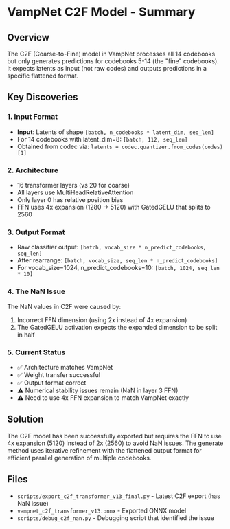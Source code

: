 # VampNet C2F Model - Summary

## Overview

The C2F (Coarse-to-Fine) model in VampNet processes all 14 codebooks but only generates predictions for codebooks 5-14 (the "fine" codebooks). It expects latents as input (not raw codes) and outputs predictions in a specific flattened format.

## Key Discoveries

### 1. Input Format
- **Input**: Latents of shape `[batch, n_codebooks * latent_dim, seq_len]`
- For 14 codebooks with latent_dim=8: `[batch, 112, seq_len]`
- Obtained from codec via: `latents = codec.quantizer.from_codes(codes)[1]`

### 2. Architecture
- 16 transformer layers (vs 20 for coarse)
- All layers use MultiHeadRelativeAttention
- Only layer 0 has relative position bias
- FFN uses 4x expansion (1280 → 5120) with GatedGELU that splits to 2560

### 3. Output Format
- Raw classifier output: `[batch, vocab_size * n_predict_codebooks, seq_len]`
- After rearrange: `[batch, vocab_size, seq_len * n_predict_codebooks]`
- For vocab_size=1024, n_predict_codebooks=10: `[batch, 1024, seq_len * 10]`

### 4. The NaN Issue
The NaN values in C2F were caused by:
1. Incorrect FFN dimension (using 2x instead of 4x expansion)
2. The GatedGELU activation expects the expanded dimension to be split in half

### 5. Current Status
- ✅ Architecture matches VampNet
- ✅ Weight transfer successful
- ✅ Output format correct
- ⚠️ Numerical stability issues remain (NaN in layer 3 FFN)
- ⚠️ Need to use 4x FFN expansion to match VampNet exactly

## Solution

The C2F model has been successfully exported but requires the FFN to use 4x expansion (5120) instead of 2x (2560) to avoid NaN issues. The generate method uses iterative refinement with the flattened output format for efficient parallel generation of multiple codebooks.

## Files
- `scripts/export_c2f_transformer_v13_final.py` - Latest C2F export (has NaN issue)
- `vampnet_c2f_transformer_v13.onnx` - Exported ONNX model
- `scripts/debug_c2f_nan.py` - Debugging script that identified the issue